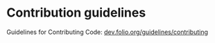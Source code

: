 # Contribution guidelines

Guidelines for Contributing Code: [dev.folio.org/guidelines/contributing](https://dev.folio.org/guidelines/contributing)
